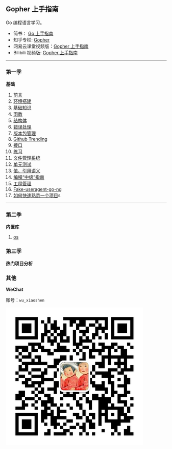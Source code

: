 ## Gopher 上手指南

Go 编程语言学习。


- 简书： [Go 上手指南](https://www.jianshu.com/nb/25756155)
- 知乎专栏: [Gopher](https://zhuanlan.zhihu.com/c_185086376)
- 网易云课堂视频版：[Gopher 上手指南]()
- Bilibili 视频版: [Gopher 上手指南]()


---


### 第一季

**基础**

1. [前言](MarkDown/00-01.md)
2. [环境搭建](MarkDown/01-01.md)
3. [基础知识](MarkDown/01-02.md)
4. [函数](MarkDown/01-03.md)
5. [结构体](MarkDown/01-04.md)
6. [错误处理](MarkDown/01-05.md)
7. [版本包管理](MarkDown/01-06.md)
8. [Github Trending](MarkDown/01-07.md)
9. [接口](MarkDown/01-08.md)
10. [练习](MarkDown/01-09.md)
11. [文件管理系统](MarkDown/01-10.md)
12. [单元测试](MarkDown/01-11.md)
13. [值、引用语义](MarkDown/01-12.md)
14. [编程“中级”指南](MarkDown/01-13.md)
15. [工程管理](MarkDown/01-14.md)
16. [Fake-useragent-go-ng](MarkDown/01-15.md)
17. [如何快速熟悉一个项目](MarkDown/01-16.md)s

---

### 第二季

**内置库**

1. [os ](MarkDown/02-01.md)



### 第三季

**热门项目分析**



### 其他

**WeChat**

账号：`wu_xiaoshen`

![wechat](Image/wechat.jpg)
